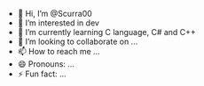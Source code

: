 - 👋 Hi, I’m @Scurra00
- 👀 I’m interested in dev
- 🌱 I’m currently learning C language, C# and C++
- 💞️ I’m looking to collaborate on ...
- 📫 How to reach me ...
- 😄 Pronouns: ...
- ⚡ Fun fact: ...

<!---
Scurra00/Scurra00 is a ✨ special ✨ repository because its `README.md` (this file) appears on your GitHub profile.
You can click the Preview link to take a look at your changes.
--->

